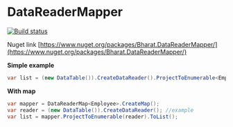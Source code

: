 # DataReaderMapper

[![Build status](https://ci.appveyor.com/api/projects/status/x74id6uv4mqx6dg5/branch/master?svg=true)](https://ci.appveyor.com/project/pavinan/datareadermapper/branch/master)


Nuget link [https://www.nuget.org/packages/Bharat.DataReaderMapper/](https://www.nuget.org/packages/Bharat.DataReaderMapper/)

**Simple example**
```csharp
var list = (new DataTable()).CreateDataReader().ProjectToEnumerable<Employee>().ToList();
```

**With map**
```csharp
var mapper = DataReaderMap<Employee>.CreateMap();
var reader = (new DataTable()).CreateDataReader(); //example
var list = mapper.ProjectToEnumerable(reader).ToList();
```
